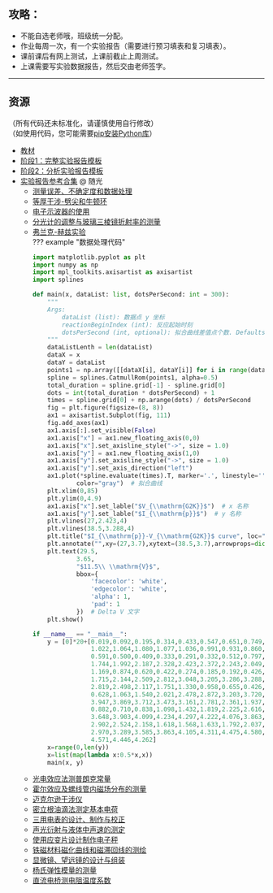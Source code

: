 


## 攻略：
- 不能自选老师哦，班级统一分配。  
- 作业每周一次，有一个实验报告（需要进行预习填表和复习填表）。  
- 课前课后有网上测试，上课前截止上周测试。  
- 上课需要写实验数据报告，然后交由老师签字。  

---

## 资源  
（所有代码还未标准化，请谨慎使用自行修改）  
（如使用代码，您可能需要[pip安装Python库](../skill/软件的下载安装、使用教程/pip安装Python库.md)）  

- [教材](http://api.cqu-openlib.cn/file?key=ihaym36adoob)  
- [阶段1：完整实验报告模板](http://api.cqu-openlib.cn/file?key=idxoH35vf6zg)
- [阶段2：分析实验报告模板](http://api.cqu-openlib.cn/file?key=ilvbt35vf72j)
- [实验报告参考合集](http://api.cqu-openlib.cn/file?key=iRloP1wko80b) @ 随光  
    - [测量误差、不确定度和数据处理](http://api.cqu-openlib.cn/file?key=iRPVK1wkotkh)  
    - [等厚干涉-劈尖和牛顿环](http://api.cqu-openlib.cn/file?key=iCpPG1wkou2f)  
    - [电子示波器的使用](http://api.cqu-openlib.cn/file?key=ix0EG1wkotna)  
    - [分光计的调整与玻璃三棱镜折射率的测量](http://api.cqu-openlib.cn/file?key=irqjf1wkosri)  
    - [弗兰克-赫兹实验](http://api.cqu-openlib.cn/file?key=ibbeS1wkot7e)  
    ??? example "数据处理代码"
        ```python
        import matplotlib.pyplot as plt
        import numpy as np
        import mpl_toolkits.axisartist as axisartist
        import splines

        def main(x, dataList: list, dotsPerSecond: int = 300):
            """
            Args:
                dataList (list): 数据点 y 坐标
                reactionBeginIndex (int): 反应起始时刻
                dotsPerSecond (int, optional): 拟合曲线差值点个数. Defaults to 300.
            """
            dataListLenth = len(dataList)
            dataX = x
            dataY = dataList
            points1 = np.array([[dataX[i], dataY[i]] for i in range(dataListLenth)])
            spline = splines.CatmullRom(points1, alpha=0.5)
            total_duration = spline.grid[-1] - spline.grid[0]
            dots = int(total_duration * dotsPerSecond) + 1
            times = spline.grid[0] + np.arange(dots) / dotsPerSecond
            fig = plt.figure(figsize=(8, 8))
            ax1 = axisartist.Subplot(fig, 111)
            fig.add_axes(ax1)
            ax1.axis[:].set_visible(False)
            ax1.axis["x"] = ax1.new_floating_axis(0,0)
            ax1.axis["x"].set_axisline_style("->", size = 1.0)
            ax1.axis["y"] = ax1.new_floating_axis(1,0)
            ax1.axis["y"].set_axisline_style("->", size = 1.0)
            ax1.axis["y"].set_axis_direction("left")
            ax1.plot(*spline.evaluate(times).T, marker='.', linestyle='',
                    color="gray")  # 拟合曲线
            plt.xlim(0,85)
            plt.ylim(0,4.9)
            ax1.axis["x"].set_lable("$V_{\\mathrm{G2K}}$")  # x 名称
            ax1.axis["y"].set_lable("$I_{\\mathrm{p}}$")  # y 名称
            plt.vlines(27,2.423,4)
            plt.vlines(38.5,3.288,4)
            plt.title("$I_{\\mathrm{p}}-V_{\\mathrm{G2K}}$ curve", loc="center", y=-0.13)
            plt.annotate("",xy=(27,3.7),xytext=(38.5,3.7),arrowprops=dict(arrowstyle="<->", ))  # Delta V 箭头
            plt.text(29.5,
                    3.65,
                    "$11.5\\ \\mathrm{V}$",
                    bbox={
                        'facecolor': 'white',
                        'edgecolor': 'white',
                        'alpha': 1,
                        'pad': 1
                    })  # Delta V 文字
            plt.show()

        if __name__ == "__main__":
            y = [0]*20+[0.019,0.092,0.195,0.314,0.433,0.547,0.651,0.749,0.905,0.973,
                        1.022,1.064,1.080,1.077,1.036,0.991,0.931,0.860,0.777,0.686,
                        0.591,0.500,0.409,0.333,0.291,0.332,0.512,0.797,1.127,1.451,
                        1.744,1.992,2.187,2.328,2.423,2.372,2.243,2.049,1.787,1.484,
                        1.169,0.874,0.620,0.422,0.274,0.185,0.192,0.426,0.816,1.271,
                        1.715,2.144,2.509,2.812,3.048,3.205,3.286,3.288,3.216,3.058,
                        2.819,2.498,2.117,1.751,1.330,0.958,0.655,0.426,0.290,0.334,
                        0.628,1.063,1.540,2.021,2.478,2.872,3.203,3.720,3.871,3.943,
                        3.947,3.869,3.712,3.473,3.161,2.781,2.361,1.937,1.535,1.177,
                        0.882,0.710,0.838,1.098,1.432,1.819,2.225,2.616,2.980,3.343,
                        3.648,3.903,4.099,4.234,4.297,4.222,4.076,3.863,3.584,3.259,
                        2.902,2.524,2.158,1.618,1.568,1.633,1.792,2.037,2.330,2.647,
                        2.970,3.289,3.585,3.863,4.105,4.311,4.475,4.580,4.627,4.613,
                        4.571,4.446,4.262]
            x=range(0,len(y))
            x=list(map(lambda x:0.5*x,x))
            main(x, y)
        ```
    - [光电效应法测普朗克常量](http://api.cqu-openlib.cn/file?key=iRn4J1wkosmd)  
    - [霍尔效应及螺线管内磁场分布的测量](http://api.cqu-openlib.cn/file?key=iNFlS1wkoung)  
    - [迈克尔逊干涉仪](http://api.cqu-openlib.cn/file?key=idj5h1wkou9c)  
    - [密立根油滴法测定基本电荷](http://api.cqu-openlib.cn/file?key=iuhPZ1wkot1i)  
    - [三用电表的设计、制作与校正](http://api.cqu-openlib.cn/file?key=iYxlz1wkos8j)  
    - [声光衍射与液体中声速的测定](http://api.cqu-openlib.cn/file?key=iA0OX1wkoswd)  
    - [使用应变片设计制作电子秤](http://api.cqu-openlib.cn/file?key=iWV101wkosef)  
    - [铁磁材料磁化曲线和磁滞回线的测绘](http://api.cqu-openlib.cn/file?key=iNGbV1wkoujc)  
    - [显微镜、望远镜的设计与组装](http://api.cqu-openlib.cn/file?key=iFkK31wkotda)  
    - [杨氏弹性模量的测量](http://api.cqu-openlib.cn/file?key=iNuCU1wkothe)  
    - [直流电桥测电阻温度系数](http://api.cqu-openlib.cn/file?key=iwiyd1wkotvi)  